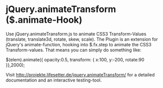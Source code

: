 jQuery.animateTransform ($.animate-Hook)
=======================

Use jQuery.animateTransform.js to animate CSS3 Transform-Values (translate, translate3d, rotate, skew, scale). 
The Plugin is an extension for jQuery's animate-function, hooking into $.fx.step to animate the CSS3 Transform-values.
That means you can simply do something like:

$(elem).animate({
  opacity:0.5,
  transform: {
    x:100,
    y:-200,
    rotate:90
  }},2000);

Visit http://projekte.lifesetter.de/jquery.animateTransform/ for a detailed documentation and an interactive testing-tool.
 

